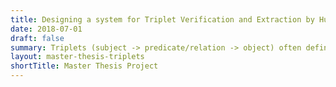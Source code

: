 ```yaml
---
title: Designing a system for Triplet Verification and Extraction by Human Computation through a User-Centered Approach.
date: 2018-07-01
draft: false
summary: Triplets (subject -> predicate/relation -> object) often define a common understanding of the meaning of information. This enables sharing and reuse of data. Triplet extraction by human computation frequently requires domain experts and can be considered a tedious and repetitive task. To overcome these limitations, I developed a *game with a purpose* to make the task of triplet verification and extraction entertaining. 
layout: master-thesis-triplets
shortTitle: Master Thesis Project
---
```

